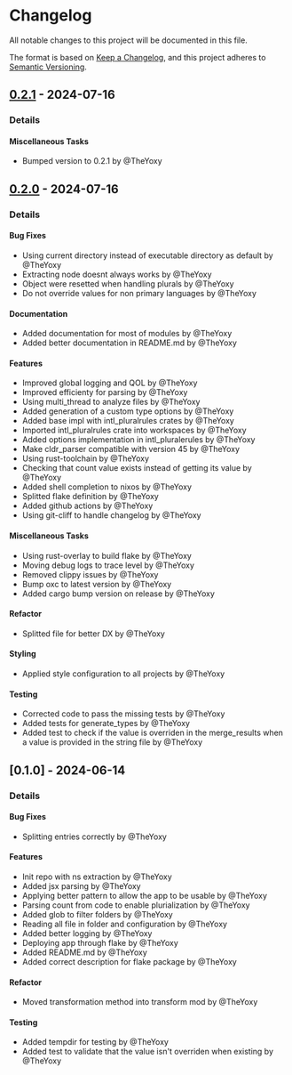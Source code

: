 # Changelog

All notable changes to this project will be documented in this file.

The format is based on [Keep a Changelog](https://keepachangelog.com/en/1.0.0/),
and this project adheres to [Semantic Versioning](https://semver.org/spec/v2.0.0.html).

## [0.2.1] - 2024-07-16
### Details
#### Miscellaneous Tasks
- Bumped version to 0.2.1 by @TheYoxy

## [0.2.0] - 2024-07-16
### Details
#### Bug Fixes
- Using current directory instead of executable directory as default by @TheYoxy
- Extracting node doesnt always works by @TheYoxy
- Object were resetted when handling plurals by @TheYoxy
- Do not override values for non primary languages by @TheYoxy

#### Documentation
- Added documentation for most of modules by @TheYoxy
- Added better documentation in README.md by @TheYoxy

#### Features
- Improved global logging and QOL by @TheYoxy
- Improved efficienty for parsing by @TheYoxy
- Using multi_thread to analyze files by @TheYoxy
- Added generation of a custom type options by @TheYoxy
- Added base impl with intl_pluralrules crates by @TheYoxy
- Imported intl_pluralrules crate into workspaces by @TheYoxy
- Added options implementation in intl_pluralerules by @TheYoxy
- Make cldr_parser compatible with version 45 by @TheYoxy
- Using rust-toolchain by @TheYoxy
- Checking that count value exists instead of getting its value by @TheYoxy
- Added shell completion to nixos by @TheYoxy
- Splitted flake definition by @TheYoxy
- Added github actions by @TheYoxy
- Using git-cliff to handle changelog by @TheYoxy

#### Miscellaneous Tasks
- Using rust-overlay to build flake by @TheYoxy
- Moving debug logs to trace level by @TheYoxy
- Removed clippy issues by @TheYoxy
- Bump oxc to latest version by @TheYoxy
- Added cargo bump version on release by @TheYoxy

#### Refactor
- Splitted file for better DX by @TheYoxy

#### Styling
- Applied style configuration to all projects by @TheYoxy

#### Testing
- Corrected code to pass the missing tests by @TheYoxy
- Added tests for generate_types by @TheYoxy
- Added test to check if the value is overriden in the merge_results when a value is provided in the string file by @TheYoxy

## [0.1.0] - 2024-06-14
### Details
#### Bug Fixes
- Splitting entries correctly by @TheYoxy

#### Features
- Init repo with ns extraction by @TheYoxy
- Added jsx parsing by @TheYoxy
- Applying better pattern to allow the app to be usable by @TheYoxy
- Parsing count from code to enable plurialization by @TheYoxy
- Added glob to filter folders by @TheYoxy
- Reading all file in folder and configuration by @TheYoxy
- Added better logging by @TheYoxy
- Deploying app through flake by @TheYoxy
- Added README.md by @TheYoxy
- Added correct description for flake package by @TheYoxy

#### Refactor
- Moved transformation method into transform mod by @TheYoxy

#### Testing
- Added tempdir for testing by @TheYoxy
- Added test to validate that the value isn't overriden when existing by @TheYoxy

[0.2.1]: https://github.com/TheYoxy/i18next-parser-rs/compare/0.2.0..0.2.1
[0.2.0]: https://github.com/TheYoxy/i18next-parser-rs/compare/0.1.0..0.2.0

<!-- generated by git-cliff -->
